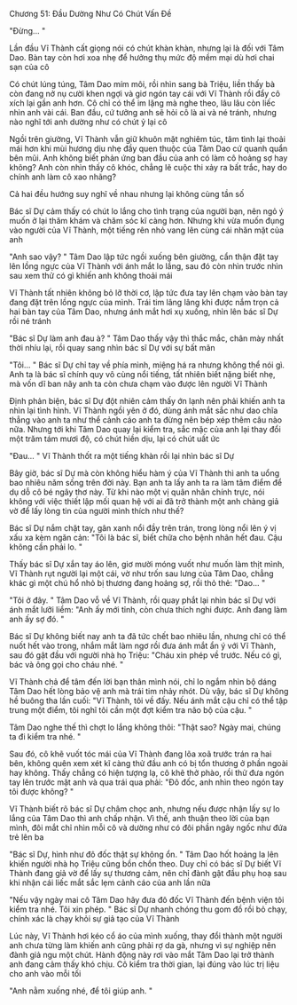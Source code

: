 




Chương 51: Đầu Dường Như Có Chút Vấn Đề

"Đừng... "

Lần đầu Vĩ Thành cất giọng nói có chút khàn khàn, nhưng lại là đối với Tâm Dao. Bàn tay còn hơi xoa nhẹ để hưởng thụ mức độ mềm mại dù hơi chai sạn của cô

Có chút lúng túng, Tâm Dao mím môi, rồi nhìn sang bà Triệu, liền thấy bà còn đang nở nụ cười khen ngợi và giơ ngón tay cái với Vĩ Thành rồi đẩy cô xích lại gần anh hơn. Cô chỉ có thể im lặng mà nghe theo, lâu lâu còn liếc nhìn anh vài cái. Ban đầu, cứ tưởng anh sẽ hỏi cô là ai và né tránh, nhưng nào nghĩ tới anh dường như có chút ỷ lại cô

Ngồi trên giường, Vĩ Thành vẫn giữ khuôn mặt nghiêm túc, tâm tình lại thoải mái hơn khi mùi hương dịu nhẹ đầy quen thuộc của Tâm Dao cứ quanh quẩn bên mũi. Anh không biết phản ứng ban đầu của anh có làm cô hoảng sợ hay không? Anh còn nhìn thấy cô khóc, chẳng lẽ cuộc thi xảy ra bất trắc, hay do chính anh làm cô xao nhãng?

Cả hai đều hướng suy nghĩ về nhau nhưng lại không cùng tần số

Bác sĩ Dự cảm thấy có chút lo lắng cho tình trạng của người bạn, nên ngỏ ý muốn ở lại thăm khám và chăm sóc kĩ càng hơn. Nhưng khi vừa muốn đụng vào người của Vĩ Thành, một tiếng rên nhỏ vang lên cùng cái nhăn mặt của anh

"Anh sao vậy? " Tâm Dao lập tức ngồi xuống bên giường, cẩn thận đặt tay lên lồng ngực của Vĩ Thành với ánh mắt lo lắng, sau đó còn nhìn trước nhìn sau xem thử có gì khiến anh không thoải mái

Vĩ Thành tất nhiên không bỏ lỡ thời cơ, lập tức đưa tay lên chạm vào bàn tay đang đặt trên lồng ngực của mình. Trái tim lâng lâng khi được nắm trọn cả hai bàn tay của Tâm Dao, nhưng ánh mắt hơi xụ xuống, nhìn lên bác sĩ Dự rồi né tránh

"Bác sĩ Dự làm anh đau à? " Tâm Dao thấy vậy thì thắc mắc, chân mày nhất thời nhíu lại, rồi quay sang nhìn bác sĩ Dự với sự bất mãn

"Tôi... " Bác sĩ Dự chỉ tay về phía mình, miệng há ra nhưng không thể nói gì. Anh ta là bác sĩ chính quy vô cùng nổi tiếng, tất nhiên biết nặng biết nhẹ, mà vốn dĩ ban nãy anh ta còn chưa chạm vào được lên người Vĩ Thành

Định phản biện, bác sĩ Dự đột nhiên cảm thấy ớn lạnh nên phải khiến anh ta nhìn lại tình hình. Vĩ Thành ngồi yên ở đó, dùng ánh mắt sắc như dao chĩa thẳng vào anh ta như thể cảnh cáo anh ta đừng nên bép xép thêm câu nào nữa. Nhưng tới khi Tâm Dao quay lại kiểm tra, sắc mặc của anh lại thay đổi một trăm tám mươi độ, có chút hiền dịu, lại có chút uất ức

"Đau... " Vĩ Thành thốt ra một tiếng khàn rồi lại nhìn bác sĩ Dự

Bây giờ, bác sĩ Dự mà còn không hiểu hàm ý của Vĩ Thành thì anh ta uổng bao nhiêu năm sống trên đời này. Bạn anh ta lấy anh ta ra làm tâm điểm để dụ dỗ cô bé ngây thơ này. Từ khi nào một vị quân nhân chính trực, nói không với việc thiết lập mối quan hệ với ai đã trở thành một anh chàng giả vờ để lấy lòng tin của người mình thích như thế?


Bác sĩ Dự nắm chặt tay, gân xanh nổi đầy trên trán, trong lòng nổi lên ý vị xấu xa kèm ngăn cản: "Tôi là bác sĩ, biết chữa cho bệnh nhân hết đau. Cậu không cần phải lo. "

Thấy bác sĩ Dự xắn tay áo lên, giơ mười móng vuốt như muốn làm thịt mình, Vĩ Thành rụt người lại một cái, vờ như trốn sau lưng của Tâm Dao, chẳng khác gì một chú hổ nhỏ bị thương đang hoảng sợ, rồi thỏ thẻ: "Dao... "

"Tôi ở đây. " Tâm Dao vỗ về Vĩ Thành, rồi quay phắt lại nhìn bác sĩ Dự với ánh mắt lưỡi liềm: "Anh ấy mới tỉnh, còn chưa thích nghi được. Anh đang làm anh ấy sợ đó. "

Bác sĩ Dự không biết nay anh ta đã tức chết bao nhiêu lần, nhưng chỉ có thể nuốt hết vào trong, nhắm mắt làm ngơ rồi đưa ánh mắt ẩn ý với Vĩ Thành, sau đó gật đầu với người nhà họ Triệu: "Cháu xin phép về trước. Nếu có gì, bác và ông gọi cho cháu nhé. "

Vĩ Thành chả để tâm đến lời bạn thân mình nói, chỉ lo ngắm nhìn bộ dáng Tâm Dao hết lòng bảo vệ anh mà trái tim nhảy nhót. Dù vậy, bác sĩ Dự không hề buông tha lần cuối: "Vĩ Thành, tôi về đấy. Nếu ánh mắt cậu chỉ có thể tập trung một điểm, tôi nghĩ tôi cần một đợt kiểm tra não bộ của cậu. "

Tâm Dao nghe thế thì chợt lo lắng không thôi: "Thật sao? Ngày mai, chúng ta đi kiểm tra nhé. "

Sau đó, cô khẽ vuốt tóc mái của Vĩ Thành đang lõa xoã trước trán ra hai bên, không quên xem xét kĩ càng thử đầu anh có bị tổn thương ở phần ngoài hay không. Thấy chẳng có hiện tượng lạ, cô khẽ thở phào, rồi thử đưa ngón tay lên trước mặt anh và qua trái qua phải: "Đô đốc, anh nhìn theo ngón tay tôi được không? "

Vĩ Thành biết rõ bác sĩ Dự châm chọc anh, nhưng nếu được nhận lấy sự lo lắng của Tâm Dao thì anh chấp nhận. Vì thế, anh thuận theo lời của bạn mình, đôi mắt chỉ nhìn mỗi cô và dường như có đôi phần ngây ngốc như đứa trẻ lên ba

"Bác sĩ Dự, hình như đô đốc thật sự không ổn. " Tâm Dao hốt hoảng la lên khiến người nhà họ Triệu cũng bồn chồn theo. Duy chỉ có bác sĩ Dự biết Vĩ Thành đang giả vờ để lấy sự thương cảm, nên chỉ đành gật đầu phụ hoạ sau khi nhận cái liếc mắt sắc lẹm cảnh cáo của anh lần nữa

"Nếu vậy ngày mai cô Tâm Dao hãy đưa đô đốc Vĩ Thành đến bệnh viện tôi kiểm tra nhé. Tôi xin phép. " Bác sĩ Dự nhanh chóng thu gom đồ rồi bỏ chạy, chính xác là chạy khỏi sự giả tạo của Vĩ Thành

Lúc này, Vĩ Thành hơi kéo cổ áo của mình xuống, thay đổi thành một người anh chưa từng làm khiến anh cũng phải rợ da gà, nhưng vì sự nghiệp nên đành giả ngu một chút. Hành động này rơi vào mắt Tâm Dao lại trở thành anh đang cảm thấy khó chịu. Cô kiểm tra thời gian, lại đúng vào lúc trị liệu cho anh vào mỗi tối

"Anh nằm xuống nhé, để tôi giúp anh. "




